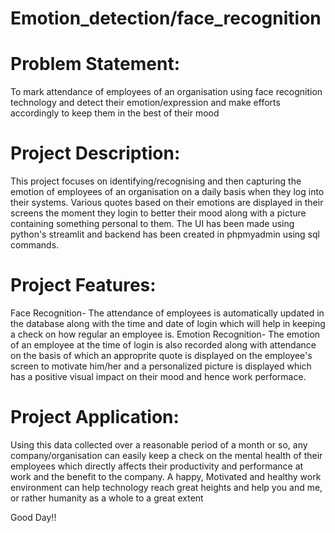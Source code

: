 # Emotion_detection/face_recognition

# Problem Statement:
To mark attendance of employees of an organisation using face recognition technology and detect their emotion/expression and make efforts accordingly to keep them in the best of their mood

# Project Description:
This project focuses on identifying/recognising and then capturing the emotion of employees of an organisation on a daily basis when they log into their systems.
Various quotes based on their emotions are displayed in their screens the moment they login to better their mood along with a picture containing something personal to them. 
The UI has been made using python's streamlit and backend has been created in phpmyadmin using sql commands.

# Project Features:
Face Recognition- The attendance of employees is automatically updated in the database along with the time and date of login which will help in keeping a check on how regular an employee is.
Emotion Recognition- The emotion of an employee at the time of login is also recorded along with attendance on the basis of which an approprite quote is displayed on the employee's screen to motivate him/her and a personalized picture is displayed which has a positive visual impact on their mood and hence work performace.

# Project Application:
Using this data collected over a reasonable period of a month or so, any company/organisation can easily keep a check on the mental health of their employees which directly affects their productivity and performance at work and the benefit to the company.
A happy, Motivated and healthy work environment can help technology reach great heights and help you and me, or rather humanity as a whole to a great extent

Good Day!!
